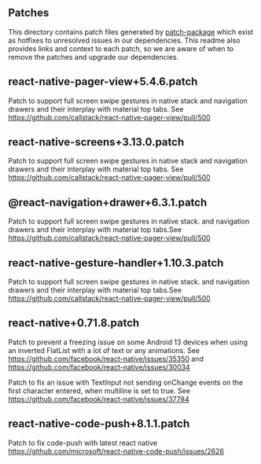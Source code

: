 ## Patches

This directory contains patch files generated by [patch-package](https://www.npmjs.com/package/patch-package) which exist as hotfixes to unresolved issues in our dependencies. This readme also provides links and context to each patch, so we are aware of when to remove the patches and upgrade our dependencies.

## react-native-pager-view+5.4.6.patch

Patch to support full screen swipe gestures in native stack and navigation drawers and their interplay with material top tabs. See https://github.com/callstack/react-native-pager-view/pull/500

## react-native-screens+3.13.0.patch

Patch to support full screen swipe gestures in native stack and navigation drawers and their interplay with material top tabs. See https://github.com/callstack/react-native-pager-view/pull/500

## @react-navigation+drawer+6.3.1.patch

Patch to support full screen swipe gestures in native stack. and navigation drawers and their interplay with material top tabs.See https://github.com/callstack/react-native-pager-view/pull/500

## react-native-gesture-handler+1.10.3.patch

Patch to support full screen swipe gestures in native stack. and navigation drawers and their interplay with material top tabs.See https://github.com/callstack/react-native-pager-view/pull/500

## react-native+0.71.8.patch

Patch to prevent a freezing issue on some Android 13 devices when using an inverted FlatList with a lot of text or any animations. See https://github.com/facebook/react-native/issues/35350 and https://github.com/facebook/react-native/issues/30034

Patch to fix an issue with TextInput not sending onChange events on the first character entered, when multiline is set to true. See https://github.com/facebook/react-native/issues/37784

## react-native-code-push+8.1.1.patch

Patch to fix code-push with latest react native https://github.com/microsoft/react-native-code-push/issues/2626